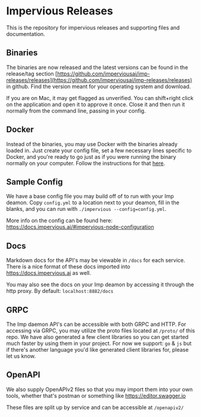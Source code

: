 # Impervious Releases

This is the repository for impervious releases and supporting files and documentation.

## Binaries

The binaries are now released and the latest versions can be found in the release/tag section [https://github.com/imperviousai/imp-releases/releases](https://github.com/imperviousai/imp-releases/releases) in github. Find the version meant for your operating system and download. 

If you are on Mac, it may get flagged as unverified. You can shift+right click on the application and open it to approve it once. Close it and then run it normally from the command line, passing in your config.

## Docker

Instead of the binaries, you may use Docker with the binaries already loaded in. Just create your config file, set a few necessary lines specific to Docker, and you're ready to go just as if you were running the binary normally on your computer. Follow the instructions for that [here](https://hub.docker.com/r/impant/imp-releases). 

## Sample Config 

We have a base config file you may build off of to run with your Imp deamon. Copy `config.yml` to a location next to your deamon, fill in the blanks, and you can run with `./impervious --config=config.yml`.

More info on the config can be found here: https://docs.impervious.ai/#impervious-node-configuration 

## Docs

Markdown docs for the API's may be viewable in `/docs` for each service. There is a nice format of these docs imported into https://docs.impervious.ai as well.

You may also see the docs on your Imp deamon by accessing it through the http proxy. By default: `localhost:8882/docs`

## GRPC 

The Imp daemon API's can be accessible with both GRPC and HTTP. For accessing via GRPC, you may utilize the proto files located at `/proto/` of this repo. We have also generated a few client libraries so you can get started much faster by using them in your project. For now we support: `go` & `js` but if there's another language you'd like generated client libraries for, please let us know.

## OpenAPI

We also supply OpenAPIv2 files so that you may import them into your own tools, whether that's postman or something like https://editor.swagger.io

These files are split up by service and can be accessible at `/openapiv2/`
